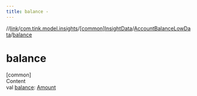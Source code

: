 ```yaml
---
title: balance -
---
```

//[link](../../../index.md)/[com.tink.model.insights](../../index.md)/[[common]InsightData](../index.md)/[AccountBalanceLowData](index.md)/[balance](balance.md)



# balance  
[common]  
Content  
val [balance](balance.md): [Amount](../../../com.tink.model.misc/[common]-amount/index.md)  



